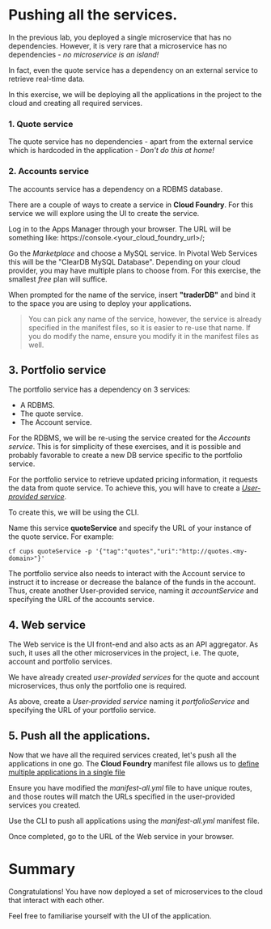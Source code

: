 # Pushing all the services.

In the previous lab, you deployed a single microservice that has no dependencies. However, it is very rare that a microservice has no dependencies - *no microservice is an island!*

In fact, even the quote service has a dependency on an external service to retrieve real-time data.

In this exercise, we will be deploying all the applications in the project to the cloud and creating all required services.

### 1. Quote service
The quote service has no dependencies - apart from the external service which is hardcoded in the application - *Don't do this at home!*

### 2. Accounts service
The accounts service has a dependency on a RDBMS database.

There are a couple of ways to create a service in **Cloud Foundry**. For this service we will explore using the UI to create the service.

Log in to the Apps Manager through your browser. The URL will be something like: https://console.&lt;your_cloud_foundry_url&gt;/;

Go the *Marketplace* and choose a MySQL service. In Pivotal Web Services this will be the "ClearDB MySQL Database". Depending on your cloud provider, you may have multiple plans to choose from. For this exercise, the smallest *free* plan will suffice.

When prompted for the name of the service, insert **"traderDB"** and bind it to the space you are using to deploy your applications.

> You can pick any name of the service, however, the service is already specified in the manifest files, so it is easier to re-use that name. If you do modify the name, ensure you modify it in the manifest files as well.

## 3. Portfolio service

The portfolio service has a dependency on 3 services:

- A RDBMS.
- The quote service.
- The Account service.

For the RDBMS, we will be re-using the service created for the *Accounts service*. This is for simplicity of these exercises, and it is possible and probably favorable to create a new DB service specific to the portfolio service.

For the portfolio service to retrieve updated pricing information, it requests the data from quote service. To achieve this, you will have to create a [*User-provided service*](http://docs.pivotal.io/pivotalcf/devguide/services/user-provided.html).

To create this, we will be using the CLI.

Name this service **quoteService** and specify the URL of your instance of the quote service. For example:

`cf cups quoteService -p '{"tag":"quotes","uri":"http://quotes.<my-domain>"}'`

The portfolio service also needs to interact with the Account service to instruct it to increase or decrease the balance of the funds in the account. Thus, create another User-provided service, naming it *accountService* and specifying the URL of the accounts service.


## 4. Web service
The Web service is the UI front-end and also acts as an API aggregator. As such, it uses all the other microservices in the project, i.e. The quote, account and portfolio services.

We have already created *user-provided services* for the quote and account microservices, thus only the portfolio one is required.

As above, create a *User-provided service* naming it *portfolioService* and specifying the URL of your portfolio service.



## 5. Push all the applications.

Now that we have all the required services created, let's push all the applications in one go. The **Cloud Foundry** manifest file allows us to [define multiple applications in a single file](http://docs.pivotal.io/pivotalcf/devguide/deploy-apps/manifest.html#multi-apps)

Ensure you have modified the *manifest-all.yml* file to have unique routes, and those routes will match the URLs specified in the user-provided services you created.

Use the CLI to push all applications using the *manifest-all.yml* manifest file.

Once completed, go to the URL of the Web service in your browser.

# Summary
Congratulations! You have now deployed a set of microservices to the cloud that interact with each other.

Feel free to familiarise yourself with the UI of the application.
